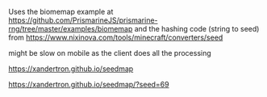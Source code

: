 Uses the biomemap example at https://github.com/PrismarineJS/prismarine-rng/tree/master/examples/biomemap 
and the hashing code (string to seed) from https://www.nixinova.com/tools/minecraft/converters/seed

might be slow on mobile as the client does all the processing

https://xandertron.github.io/seedmap

https://xandertron.github.io/seedmap/?seed=69
